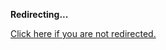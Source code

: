 <!DOCTYPE html>
<html>
<head>
<title>Redirecting...</title>
<link rel="canonical" href="http://home.jle0.com:4111/entry/auto-building-a-declarative-chatbot-with-implicit-serialization.md"/>
<meta http-equiv="content-type" content="text/html; charset=utf-8" />
<meta http-equiv="refresh" content="0; url=#{destination_path}" />
</head>
<body>
  <p><strong>Redirecting...</strong></p>
  <p><a href='http://home.jle0.com:4111/entry/auto-building-a-declarative-chatbot-with-implicit-serialization.md'>Click here if you are not redirected.</a></p>
  <script>
    document.location.href = "http://home.jle0.com:4111/entry/auto-building-a-declarative-chatbot-with-implicit-serialization.md";
  </script>
</body>
</html>
